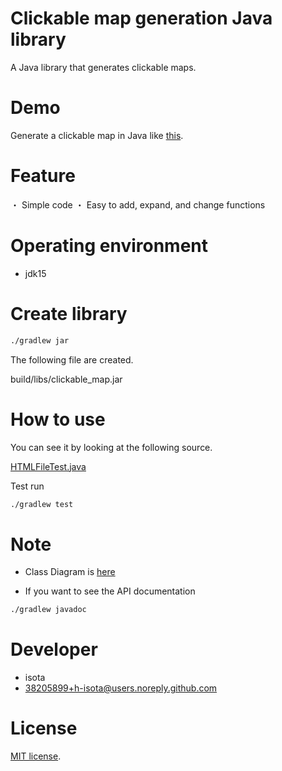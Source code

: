 # Clickable map generation Java library

A Java library that generates clickable maps.

# Demo

Generate a clickable map in Java
like [this](https://h-isota.github.io/clickable_map/test/HTMLFileTest_save.html).

# Feature

・ Simple code
・ Easy to add, expand, and change functions

# Operating environment

* jdk15

# Create library

```bash
./gradlew jar
```

The following file are created.

build/libs/clickable_map.jar

# How to use

You can see it by looking at the following source.

[HTMLFileTest.java](src/test/java/isota/test/HTMLFileTest.java)

Test run

```bash
./gradlew test
```


# Note

- Class Diagram is [here](https://h-isota.github.io/clickable_map/doc/001clickable_map.png)

- If you want to see the API documentation
```bash
./gradlew javadoc
```

# Developer

* isota
* 38205899+h-isota@users.noreply.github.com

# License

[MIT license](LICENSE).
